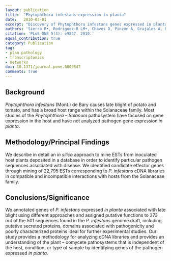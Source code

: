 ```yaml
---
layout: publication
title:  "Phytophthora infestans expression in planta"
date:   2010-03-01
excerpt: "Discovery of Phytophthora infestans genes expressed in planta through mining of cDNA libraries."
authors: 'Sierra R•, Rodriguez-R LM•, Chaves D, Pinzón A, Grajales A, Rojas A, Mutis G, Cárdenas M, Burbano D, Jiménez P, Bernal A, Restrepo S.'
citation: 'PLoS ONE 5(3): e9847. 2010.'
equal_contribution: true
category: Publication
tag:
- plan pathology
- transcriptomics
- networks
doi: 10.1371/journal.pone.0009847
comments: true
---
```


## Background
*Phytophthora infestans* (Mont.) de Bary causes late blight of potato and tomato, and has a broad host range within the Solanaceae family. Most studies of the *Phytophthora* – *Solanum* pathosystem have focused on gene expression in the host and have not analyzed pathogen gene expression *in planta*.

## Methodology/Principal Findings
We describe in detail an *in silico* approach to mine ESTs from inoculated host plants deposited in a database in order to identify particular pathogen sequences associated with disease. We identified candidate effector genes through mining of 22,795 ESTs corresponding to *P. infestans* cDNA libraries in compatible and incompatible interactions with hosts from the Solanaceae family.

## Conclusions/Significance
We annotated genes of *P. infestans* expressed *in planta* associated with late blight using different approaches and assigned putative functions to 373 out of the 501 sequences found in the *P. infestans* genome draft, including putative secreted proteins, domains associated with pathogenicity and poorly characterized proteins ideal for further experimental studies. Our study provides a methodology for analyzing cDNA libraries and provides an understanding of the plant – oomycete pathosystems that is independent of the host, condition, or type of sample by identifying genes of the pathogen expressed *in planta*.
